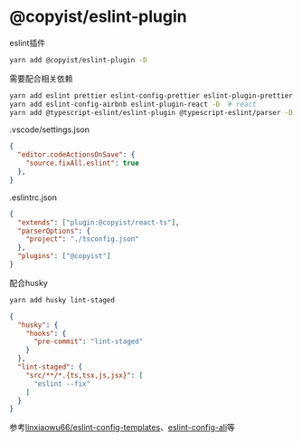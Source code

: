 # @copyist/eslint-plugin

eslint插件 

```bash
yarn add @copyist/eslint-plugin -D
```

需要配合相关依赖
```bash
yarn add eslint prettier eslint-config-prettier eslint-plugin-prettier eslint-config-airbnb-base -D # js # prettier@2.0.0?
yarn add eslint-config-airbnb eslint-plugin-react -D  # react
yarn add @typescript-eslint/eslint-plugin @typescript-eslint/parser -D  # ts
```



.vscode/settings.json
```json
{
  "editor.codeActionsOnSave": {
    "source.fixAll.eslint": true
  },
}
```

.eslintrc.json
```json
{
  "extends": ["plugin:@copyist/react-ts"],
  "parserOptions": {
    "project": "./tsconfig.json"
  },
  "plugins": ["@copyist"]
}
```

配合husky
```bash
yarn add husky lint-staged
```
```json
{
  "husky": {
    "hooks": {
      "pre-commit": "lint-staged"
    }
  },
  "lint-staged": {
    "src/**/*.{ts,tsx,js,jsx}": [
      "eslint --fix"
    ]
  }
}
```




参考[linxiaowu66/eslint-config-templates](https://github.com/linxiaowu66/eslint-config-templates)、[eslint-config-ali](https://github.com/alibaba/f2e-spec/tree/main/packages/eslint-config-ali)等